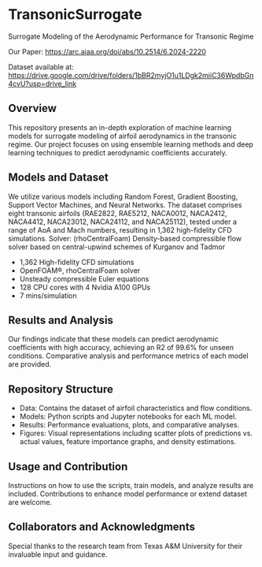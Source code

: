 # TransonicSurrogate
Surrogate Modeling of the Aerodynamic Performance for Transonic Regime

Our Paper: https://arc.aiaa.org/doi/abs/10.2514/6.2024-2220

Dataset available at: https://drive.google.com/drive/folders/1bBR2myjO1u1LDgk2miiC36WpdbGn4cvU?usp=drive_link

## Overview
This repository presents an in-depth exploration of machine learning models for surrogate modeling of airfoil aerodynamics in the transonic regime. Our project focuses on using ensemble learning methods and deep learning techniques to predict aerodynamic coefficients accurately.

## Models and Dataset
We utilize various models including Random Forest, Gradient Boosting, Support Vector Machines, and Neural Networks. The dataset comprises eight transonic airfoils (RAE2822,
RAE5212, NACA0012, NACA2412, NACA4412, NACA23012, NACA24112, and NACA25112), tested under a range of AoA and Mach numbers, resulting in 1,362 high-fidelity CFD simulations.
Solver: (rhoCentralFoam) Density-based compressible flow solver based on central-upwind schemes of Kurganov and Tadmor
+ 1,362 High-fidelity CFD simulations​
+ OpenFOAM®, rhoCentralFoam solver​
+ Unsteady compressible Euler equations​
+ 128 CPU cores with 4 Nvidia A100 GPUs​
+ 7 mins/simulation

  
## Results and Analysis
Our findings indicate that these models can predict aerodynamic coefficients with high accuracy, achieving an R2 of 99.6% for unseen conditions. Comparative analysis and performance metrics of each model are provided.

## Repository Structure
+ Data: Contains the dataset of airfoil characteristics and flow conditions.
+ Models: Python scripts and Jupyter notebooks for each ML model.
+ Results: Performance evaluations, plots, and comparative analyses.
+ Figures: Visual representations including scatter plots of predictions vs. actual values, feature importance graphs, and density estimations.

## Usage and Contribution
Instructions on how to use the scripts, train models, and analyze results are included. Contributions to enhance model performance or extend dataset are welcome.

## Collaborators and Acknowledgments
Special thanks to the research team from Texas A&M University for their invaluable input and guidance.
